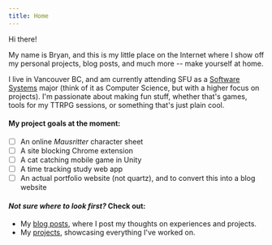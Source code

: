 ```yaml
---
title: Home
---
```

Hi there!

My name is Bryan, and this is my little place on the Internet where I show off my personal projects, blog posts, and much more -- make yourself at home.

I live in Vancouver BC, and am currently attending SFU as a [Software Systems](https://www.sfu.ca/computing/prospective-students/undergraduate-students/programs/degree-programs/softwaresystems.html) major (think of it as Computer Science, but with a higher focus on projects). I'm passionate about making fun stuff, whether that's games, tools for my TTRPG sessions, or something that's just plain cool.

#### My project goals at the moment:
- [ ] An online *Mausritter* character sheet
- [ ] A site blocking Chrome extension
- [ ] A cat catching mobile game in Unity 
- [ ] A time tracking study web app
- [ ] An actual portfolio website (not quartz), and to convert this into a blog website

#### *Not sure where to look first?* Check out:
- My [blog posts](/posts/), where I post my thoughts on experiences and projects.
- My [projects](/projects), showcasing everything I've worked on.